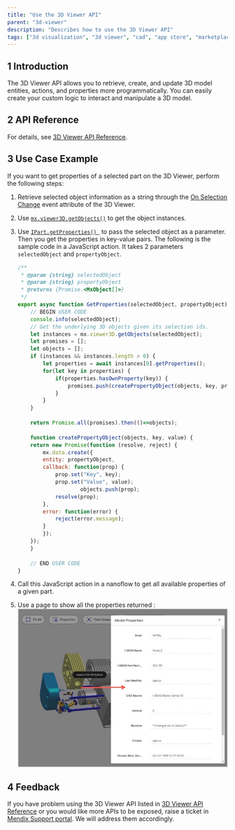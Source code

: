 ```yaml
---
title: "Use the 3D Viewer API"
parent: "3d-viewer"
description: "Describes how to use the 3D Viewer API"
tags: ["3d visualization", "3d viewer", "cad", "app store", "marketplace", "component", "platform support"]
---
```


## 1 Introduction

The 3D Viewer API allows you to retrieve, create, and update 3D model entities, actions, and properties more programmatically. You can easily create your custom logic to interact and manipulate a 3D model.

## 2 API Reference

For details, see [3D Viewer API Reference](http://3dviewer-apidoc.s3-website.eu-central-1.amazonaws.com/index/v2.1/apidoc/3dviewer.html).

## 3 Use Case Example

If you want to get properties of a selected part on the 3D Viewer, perform the following steps:

1. Retrieve selected object information as a string through the [On Selection Change](3d-viewer#on-selection-change) event attribute of the 3D Viewer.
2. Use [`mx.viewer3D.getObjects()`](http://3dviewer-apidoc.s3-website.eu-central-1.amazonaws.com/index/v2.1/apidoc/3dviewer.mx.viewer3d.getobjects.html#mx-viewer3d-getobjects-function) to get the object instances.
3.  Use [`IPart.getProperties() `](http://3dviewer-apidoc.s3-website.eu-central-1.amazonaws.com/index/v2.1/apidoc/3dviewer.ipart.getproperties.html) to pass the selected object as a parameter. Then you get the properties in key-value pairs. The following is the sample code in a JavaScript action. It takes 2 parameters `selectedObject` and `propertyObject`.

	```js
	/**
	 * @param {string} selectedObject
	 * @param {string} propertyObject
	 * @returns {Promise.<MxObject[]>}
	 */
	export async function GetProperties(selectedObject, propertyObject) {
		// BEGIN USER CODE
		console.info(selectedObject);
	    // Get the underlying 3D objects given its selection ids.
		let instances = mx.viewer3D.getObjects(selectedObject);
		let promises = [];
		let objects = [];
		if (instances && instances.length > 0) {
			let properties = await instances[0].getProperties();
			for(let key in properties) {
				if(properties.hasOwnProperty(key)) {
					promises.push(createPropertyObject(objects, key, properties[key]));
				}
			}
		}

		return Promise.all(promises).then(()=>objects);

		function createPropertyObject(objects, key, value) {
		return new Promise(function (resolve, reject) {
		    mx.data.create({
			entity: propertyObject,
			callback: function(prop) {
			    prop.set("Key", key);
			    prop.set("Value", value);
						objects.push(prop);
			    resolve(prop);
			},
			error: function(error) {
			    reject(error.message);
			}
		    });
		});
	    }

		// END USER CODE
	}
	```

4. Call this JavaScript action in a nanoflow to get all available properties of a given part.
5. Use a page to show all the properties returned :
   ![show-properties](attachments/3d-viewer-api/show-properties.jpg)

## 4 Feedback

If you have problem using the 3D Viewer API listed in [3D Viewer API Reference](http://3dviewer-apidoc.s3-website.eu-central-1.amazonaws.com/index/v2.1/apidoc/3dviewer.html) or you would like more APIs to be exposed, raise a ticket in [Mendix Support portal](https://support.mendix.com/hc/en-us). We will address them accordingly. 
